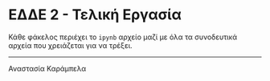 # ΕΔΔΕ 2 - Τελική Εργασία
Κάθε φάκελος περιέχει το `ipynb` αρχείο μαζί με όλα τα συνοδευτικά αρχεία που χρειάζεται για να τρέξει.

---
Αναστασία Καράμπελα
